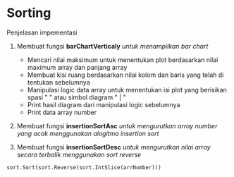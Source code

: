 # Sorting 
Penjelasan impementasi
1. Membuat fungsi **barChartVerticaly** *untuk menampilkan bar chart*
    * Mencari nilai maksimum untuk menentukan plot berdasarkan nilai maximum array dan panjang array
    * Membuat kisi ruang berdasarkan nilai kolom dan baris yang telah di tentukan sebelumnya
    * Manipulasi logic data array untuk menentukan isi plot yang berisikan spasi "  " atau simbol diagram " | "
    * Print hasil diagram dari manipulasi logic sebelumnya
    * Print data array number 
    
2. Membuat fungsi **insertionSortAsc** *untuk mengurutkan array number yang acak menggunakan alogitma insertion sort* 
3. Membuat fungsi **insertionSortDesc** *untuk mengurutkan nilai array secara terbalik menggunakan sort reverse*
```
sort.Sort(sort.Reverse(sort.IntSlice(arrNumber)))
```
    
